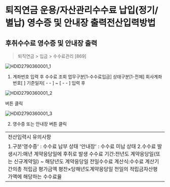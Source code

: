 # 퇴직연금 운용/자산관리수수료 납입(정기/별납) 영수증 및 안내장 출력전산입력방법
## 후취수수료 영수증 및 안내장 출력
> 퇴직연금 > 입금 > 수수료관리 [869]

![HDID2790360001_1](HDID2790360001_1.jpg)

1. 계좌번호 입력 후 수수료 조회
업무구분[1-수수료입금]
상태구분[1-전체]
회사계좌번호[ ]
기준일자[ - - ] ~ [ - - ] 입력 후

![HDID2790360001_2](HDID2790360001_2.jpg)

버튼 클릭

![HDID2790360001_3](HDID2790360001_3.jpg)

2. 영수증 또는 안내장 버튼 클릭

<table><tbody><tr>
<td>
전산입력시 유의사항</td></tr><tr>
<td>1.구분'영수증' : 수수료 납부 상태
'안내장' : 수수료 미납 상태
2.수수료 발생시기:매년 계약응당일에 후취로 발생
수수료 기간:전년도 계약응당일(또는 신규계약일) ~ 해당년도 계약응당일 전일수수료 계산식:수수료 계산기간의총 적립금 평가금액 평잔×당해년도계약응당일 전일의 적립금자산평가액에 해당하는 수수료율</td></tr></tbody>
</table>


